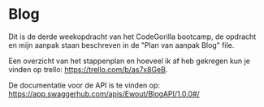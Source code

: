 # Blog

Dit is de derde weekopdracht van het CodeGorilla bootcamp, de opdracht en mijn aanpak staan beschreven in de "Plan van aanpak Blog" file.

Een overzicht van het stappenplan en hoeveel ik af heb gekregen kun je vinden op trello: https://trello.com/b/as7x8GeB.

De documentatie voor de API is te vinden op: https://app.swaggerhub.com/apis/Ewout/BlogAPI/1.0.0#/
